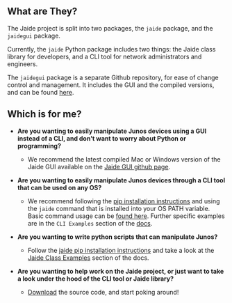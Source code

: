 ## What are They?  
The Jaide project is split into two packages, the `jaide` package, and the `jaidegui` package.  

Currently, the `jaide` Python package includes two things: the Jaide class library for developers, and a CLI tool for network administrators and engineers.  

The `jaidegui` package is a separate Github repository, for ease of change control and management. It includes the GUI and the compiled versions, and can be found [here](https://github.com/NetworkAutomation/jaidegui/releases/latest).  

## Which is for me?  

 * **Are you wanting to easily manipulate Junos devices using a GUI instead of a CLI, and don't want to worry about Python or programming?**  
 	- We recommend the latest compiled Mac or Windows version of the Jaide GUI available on the [Jaide GUI github page](https://github.com/NetworkAutomation/jaidegui).  

 * **Are you wanting to easily manipulate Junos devices through a CLI tool that can be used on any OS?**  
 	- We recommend following the [pip installation instructions](http://jaide.readthedocs.org/en/latest/installation.html) and using the `jaide` command that is installed into your OS PATH variable. Basic command usage can be [found here](http://jaide.readthedocs.org/en/latest/usage.html). Further specific examples are in the `CLI Examples` section of the [docs](http://jaidegui.readthedocs.org/).  


 * **Are you wanting to write python scripts that can manipulate Junos?**  
 	- Follow the [jaide pip installation instructions](http://jaide.readthedocs.org/en/latest/installation.html) and take a look at the [Jaide Class Examples](http://jaide.readthedocs.org/en/latest/examples/lib/examples.html) section of the docs.  

 * **Are you wanting to help work on the Jaide project, or just want to take a look under the hood of the CLI tool or Jaide library?**  
 	- [Download](https://github.com/NetworkAutomation/jaide) the source code, and start poking around!
 
